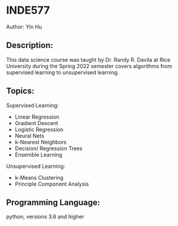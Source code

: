 # INDE577

Author: Yin Hu

## Description:

This data science course was taught by Dr. Randy R. Davila at Rice University during the Spring 2022 semester covers algorithms from supervised learning to unsupervised learning.

## Topics:

Supervised Learning:

- Linear Regression
- Gradient Descent
- Logistic Regression
- Neural Nets
- k-Nearest Neighbors
- Decision/ Regression Trees
- Ensemble Learning

Unsupervised Learning:

- k-Means Clustering
- Principle Component Analysis

## Programming Language:

python, versions 3.6 and higher

